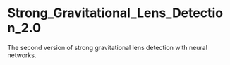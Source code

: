 # Strong_Gravitational_Lens_Detection_2.0
The second version of strong gravitational lens detection with neural networks.

